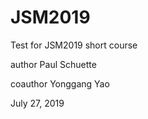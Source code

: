 # JSM2019
Test for JSM2019 short course

author Paul Schuette

coauthor Yonggang Yao

July 27, 2019
